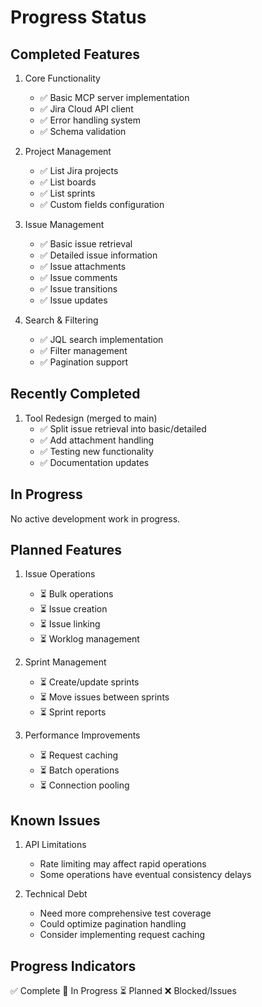 # Progress Status

## Completed Features

1. Core Functionality
   - ✅ Basic MCP server implementation
   - ✅ Jira Cloud API client
   - ✅ Error handling system
   - ✅ Schema validation

2. Project Management
   - ✅ List Jira projects
   - ✅ List boards
   - ✅ List sprints
   - ✅ Custom fields configuration

3. Issue Management
   - ✅ Basic issue retrieval
   - ✅ Detailed issue information
   - ✅ Issue attachments
   - ✅ Issue comments
   - ✅ Issue transitions
   - ✅ Issue updates

4. Search & Filtering
   - ✅ JQL search implementation
   - ✅ Filter management
   - ✅ Pagination support

## Recently Completed

1. Tool Redesign (merged to main)
   - ✅ Split issue retrieval into basic/detailed
   - ✅ Add attachment handling
   - ✅ Testing new functionality
   - ✅ Documentation updates

## In Progress
No active development work in progress.

## Planned Features

1. Issue Operations
   - ⏳ Bulk operations
   - ⏳ Issue creation
   - ⏳ Issue linking
   - ⏳ Worklog management

2. Sprint Management
   - ⏳ Create/update sprints
   - ⏳ Move issues between sprints
   - ⏳ Sprint reports

3. Performance Improvements
   - ⏳ Request caching
   - ⏳ Batch operations
   - ⏳ Connection pooling

## Known Issues

1. API Limitations
   - Rate limiting may affect rapid operations
   - Some operations have eventual consistency delays

2. Technical Debt
   - Need more comprehensive test coverage
   - Could optimize pagination handling
   - Consider implementing request caching

## Progress Indicators
✅ Complete
🔄 In Progress
⏳ Planned
❌ Blocked/Issues
